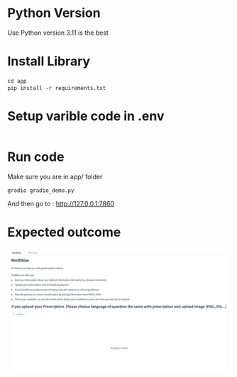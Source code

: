 # Python Version
Use Python version 3.11 is the best
# Install Library
```
cd app
pip install -r requirements.txt
```
# Setup varible code in .env
```

```
# Run code
Make sure you are in app/ folder
```
gradio gradio_demo.py
```
And then go to : http://127.0.0.1:7860
# Expected outcome
![Alt text](https://github.com/Tqhuyen/mednow/blob/main/img_github/Screenshot%202024-08-18%20220223.png)
